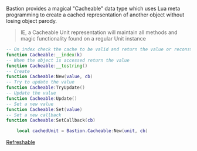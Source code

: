 Bastion provides a magical "Cacheable" data type which uses Lua meta programming to create a cached representation of another object without losing object parody. 

> IE, a Cacheable Unit representation will maintain all methods and magic functionality found on a regular Unit instance

```lua
-- On index check the cache to be valid and return the value or reconstruct the value and return it
function Cacheable:__index(k)
-- When the object is accessed return the value
function Cacheable:__tostring()
-- Create
function Cacheable:New(value, cb)
-- Try to update the value
function Cacheable:TryUpdate()
-- Update the value
function Cacheable:Update()
-- Set a new value
function Cacheable:Set(value)
-- Set a new callback
function Cacheable:SetCallback(cb)
```

```lua
    local cachedUnit = Bastion.Cacheable:New(unit, cb)
```

[Refreshable](https://git.tinkr.site/4n0n/bastion/wiki/Refreshable)